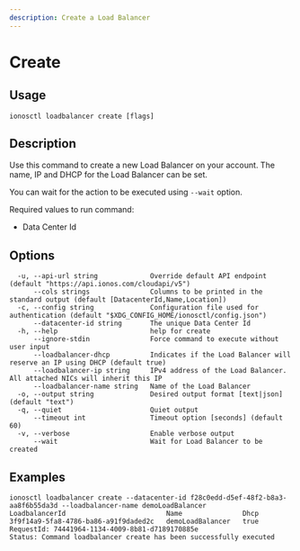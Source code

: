 ```yaml
---
description: Create a Load Balancer
---
```


# Create

## Usage

```text
ionosctl loadbalancer create [flags]
```

## Description

Use this command to create a new Load Balancer on your account. The name, IP and DHCP for the Load Balancer can be set.

You can wait for the action to be executed using `--wait` option.

Required values to run command:

* Data Center Id

## Options

```text
  -u, --api-url string             Override default API endpoint (default "https://api.ionos.com/cloudapi/v5")
      --cols strings               Columns to be printed in the standard output (default [DatacenterId,Name,Location])
  -c, --config string              Configuration file used for authentication (default "$XDG_CONFIG_HOME/ionosctl/config.json")
      --datacenter-id string       The unique Data Center Id
  -h, --help                       help for create
      --ignore-stdin               Force command to execute without user input
      --loadbalancer-dhcp          Indicates if the Load Balancer will reserve an IP using DHCP (default true)
      --loadbalancer-ip string     IPv4 address of the Load Balancer. All attached NICs will inherit this IP
      --loadbalancer-name string   Name of the Load Balancer
  -o, --output string              Desired output format [text|json] (default "text")
  -q, --quiet                      Quiet output
      --timeout int                Timeout option [seconds] (default 60)
  -v, --verbose                    Enable verbose output
      --wait                       Wait for Load Balancer to be created
```

## Examples

```text
ionosctl loadbalancer create --datacenter-id f28c0edd-d5ef-48f2-b8a3-aa8f6b55da3d --loadbalancer-name demoLoadBalancer
LoadbalancerId                         Name               Dhcp
3f9f14a9-5fa8-4786-ba86-a91f9daded2c   demoLoadBalancer   true
RequestId: 74441964-1134-4009-8b81-d7189170885e
Status: Command loadbalancer create has been successfully executed
```

